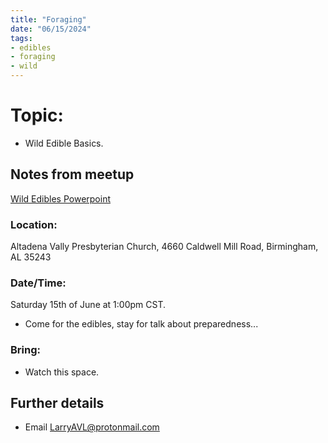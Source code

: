 ```yaml
---
title: "Foraging"
date: "06/15/2024"
tags:
- edibles
- foraging
- wild
---
```

# Topic:
- Wild Edible Basics.

## Notes from meetup
[Wild Edibles Powerpoint](images/Wild-Edibles-Basics.pptx)

### Location:
Altadena Vally Presbyterian Church, 4660 Caldwell Mill Road, Birmingham, AL 35243
### Date/Time:
Saturday 15th of June at 1:00pm CST.
- Come for the edibles, stay for talk about preparedness...
### Bring:
- Watch this space.
## Further details
- Email [LarryAVL@protonmail.com](mailto:LarryAVL@protonmail.com)